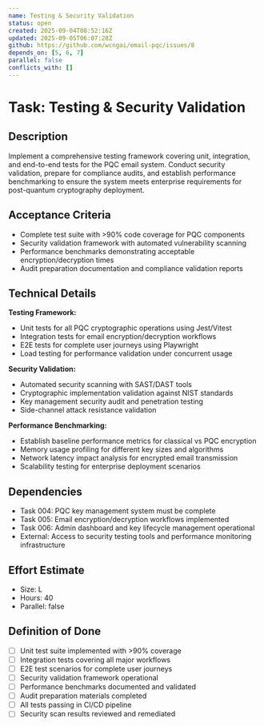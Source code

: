 ```yaml
---
name: Testing & Security Validation
status: open
created: 2025-09-04T08:52:16Z
updated: 2025-09-05T06:07:28Z
github: https://github.com/wcngai/email-pqc/issues/8
depends_on: [5, 6, 7]
parallel: false
conflicts_with: []
---
```


# Task: Testing & Security Validation

## Description
Implement a comprehensive testing framework covering unit, integration, and end-to-end tests for the PQC email system. Conduct security validation, prepare for compliance audits, and establish performance benchmarking to ensure the system meets enterprise requirements for post-quantum cryptography deployment.

## Acceptance Criteria
- Complete test suite with >90% code coverage for PQC components
- Security validation framework with automated vulnerability scanning
- Performance benchmarks demonstrating acceptable encryption/decryption times
- Audit preparation documentation and compliance validation reports

## Technical Details
**Testing Framework:**
- Unit tests for all PQC cryptographic operations using Jest/Vitest
- Integration tests for email encryption/decryption workflows
- E2E tests for complete user journeys using Playwright
- Load testing for performance validation under concurrent usage

**Security Validation:**
- Automated security scanning with SAST/DAST tools
- Cryptographic implementation validation against NIST standards
- Key management security audit and penetration testing
- Side-channel attack resistance validation

**Performance Benchmarking:**
- Establish baseline performance metrics for classical vs PQC encryption
- Memory usage profiling for different key sizes and algorithms
- Network latency impact analysis for encrypted email transmission
- Scalability testing for enterprise deployment scenarios

## Dependencies
- Task 004: PQC key management system must be complete
- Task 005: Email encryption/decryption workflows implemented  
- Task 006: Admin dashboard and key lifecycle management operational
- External: Access to security testing tools and performance monitoring infrastructure

## Effort Estimate
- Size: L
- Hours: 40
- Parallel: false

## Definition of Done
- [ ] Unit test suite implemented with >90% coverage
- [ ] Integration tests covering all major workflows
- [ ] E2E test scenarios for complete user journeys
- [ ] Security validation framework operational
- [ ] Performance benchmarks documented and validated
- [ ] Audit preparation materials completed
- [ ] All tests passing in CI/CD pipeline
- [ ] Security scan results reviewed and remediated
